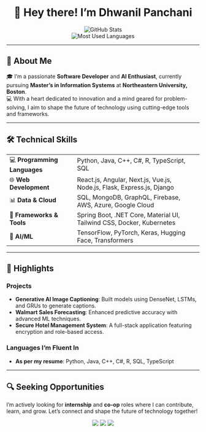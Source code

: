 <h1 align="center">🚀 Hey there! I’m Dhwanil Panchani</h1>

<div align="center">
    <img src="https://github-readme-stats.vercel.app/api?username=DhwanilPanchani&show_icons=true&theme=radical" alt="GitHub Stats">
    <br>
    <img src="https://github-readme-stats.vercel.app/api/top-langs/?username=DhwanilPanchani&layout=compact&theme=radical" alt="Most Used Languages">
</div>

---

## 🌟 About Me  
🎓 I’m a passionate **Software Developer** and **AI Enthusiast**, currently pursuing **Master’s in Information Systems** at **Northeastern University, Boston**.  
💻 With a heart dedicated to innovation and a mind geared for problem-solving, I aim to shape the future of technology using cutting-edge tools and frameworks.

---

## 🛠️ Technical Skills  

<table>
  <tr>
    <td>💻 <b>Programming Languages</b></td>
    <td>Python, Java, C++, C#, R, TypeScript, SQL</td>
  </tr>
  <tr>
    <td>🌐 <b>Web Development</b></td>
    <td>React.js, Angular, Next.js, Vue.js, Node.js, Flask, Express.js, Django</td>
  </tr>
  <tr>
    <td>📊 <b>Data & Cloud</b></td>
    <td>SQL, MongoDB, GraphQL, Firebase, AWS, Azure, Google Cloud</td>
  </tr>
  <tr>
    <td>🎨 <b>Frameworks & Tools</b></td>
    <td>Spring Boot, .NET Core, Material UI, Tailwind CSS, Docker, Kubernetes</td>
  </tr>
  <tr>
    <td>🤖 <b>AI/ML</b></td>
    <td>TensorFlow, PyTorch, Keras, Hugging Face, Transformers</td>
  </tr>
</table>

---

## 🚀 Highlights  

### Projects  
- **Generative AI Image Captioning**: Built models using DenseNet, LSTMs, and GRUs to generate captions.  
- **Walmart Sales Forecasting**: Enhanced predictive accuracy with advanced ML techniques.  
- **Secure Hotel Management System**: A full-stack application featuring encryption and role-based access.  

### Languages I’m Fluent In  
- **As per my resume**: Python, Java, C++, C#, R, SQL, TypeScript  

---

## 🔍 Seeking Opportunities  

I’m actively looking for **internship** and **co-op** roles where I can contribute, learn, and grow. Let’s connect and shape the future of technology together!  

<p align="center">
    <a href="mailto:panchani.d@northeastern.edu"><img src="https://img.shields.io/badge/Email-D14836?style=for-the-badge&logo=gmail&logoColor=white"></a>
    <a href="https://linkedin.com/in/dhwanilpanchani"><img src="https://img.shields.io/badge/LinkedIn-0A66C2?style=for-the-badge&logo=linkedin&logoColor=white"></a>
    <a href="https://dhwanilpanchani.github.io/Portfolio-Website/"><img src="https://img.shields.io/badge/Portfolio-333333?style=for-the-badge&logo=github&logoColor=white"></a>
</p>
